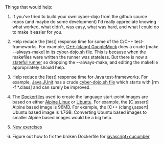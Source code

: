 
Things that would help:

1) If you've tried to build your own cyber-dojo from the github source repos
(and maybe do some development) I'd really appreciate knowing what worked,
what didn't, was easy, what was hard, and what I could do to make it easier
for you.

2) Help reduce the [test] response time for some of the C/C++ test-frameworks.
For example,
[C++ (clang),GoogleMock](https://github.com/cyber-dojo-languages/clangplusplus-googlemock)
does a crude [make --always-make] in its
[cyber-dojo.sh file](https://github.com/cyber-dojo-languages/clangplusplus-googlemock/blob/master/start_point/cyber-dojo.sh).
This is because when the makefiles were written the runner was stateless.
But there is now a  [stateful runner](https://github.com/cyber-dojo/runner)
so dropping the --always-make, and editing the makefile appropriately should help.

3) Help reduce the [test] response time for Java test-frameworks.
For example,
[Java,JUnit](https://github.com/cyber-dojo-languages/java-junit)
has a crude
[cyber-dojo.sh file](https://github.com/cyber-dojo-languages/java-junit/blob/master/start_point/cyber-dojo.sh)
which starts with [rm -f *.class] and can surely be improved.

4) The [Dockerfiles](https://docs.docker.com/engine/reference/builder/) used
to create the language start-point images are based on either
[Alpine Linux](https://alpinelinux.org/) or
[Ubuntu](https://www.ubuntu.com/).
For example, the [C,assert] Alpine based image is 96MB.
For example, the [C++ (clang),assert] Ubuntu based image is 1.7GB.
Converting Ubuntu based images to smaller Alpine based images would be a big help.

5) [New exercises](https://github.com/cyber-dojo/start-points-exercises)

6) Figure out how to fix the broken Dockerfile for
[javascript+cucumber](https://github.com/cyber-dojo-languages/javascript-cucumber)

